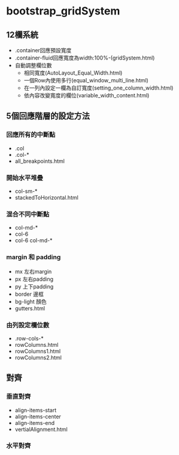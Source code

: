 # bootstrap_gridSystem
## 12欄系統
- .container回應預設寬度
- .container-fluid回應寬度為width:100%-(gridSystem.html)
- 自動調整欄位數
	- 相同寬度(AutoLayout_Equal_Width.html)
	- 一個Row內使用多行(equal_window_multi_line.html)
	- 在一列內設定一欄為自訂寬度(setting_one_column_width.html)
	- 依內容改變寬度的欄位(variable_width_content.html)
## 5個回應階層的設定方法
### 回應所有的中斷點 
- .col
- .col-*
- all_breakpoints.html
### 開始水平堆疊
- col-sm-*
- stackedToHorizontal.html

### 混合不同中斷點
- col-md-*
- col-6
- col-6 col-md-*
### margin 和 padding
- mx 左右margin
- px 左右padding
- py 上下padding
- border 邊框
- bg-light 顏色
- gutters.html
### 由列設定欄位數
- .row-cols-*
- rowColumns.html
- rowColumns1.html
- rowColumns2.html
## 對齊
### 垂直對齊
- align-items-start
- align-items-center
- align-items-end
- vertialAlignment.html
### 水平對齊